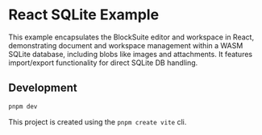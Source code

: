 # React SQLite Example

This example encapsulates the BlockSuite editor and workspace in React, demonstrating document and workspace management within a WASM SQLite database, including blobs like images and attachments. It features import/export functionality for direct SQLite DB handling.

## Development

```sh
pnpm dev
```

This project is created using the `pnpm create vite` cli.
